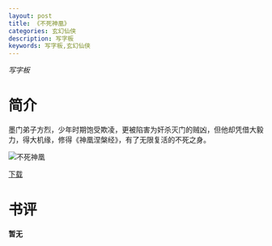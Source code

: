```yaml
---
layout: post
title: 《不死神凰》
categories: 玄幻仙侠
description: 写字板
keywords: 写字板,玄幻仙侠
---
```

*写字板*
# 简介
墨门弟子方烈，少年时期饱受欺凌，更被陷害为奸杀灭门的贼凶，但他却凭借大毅力，得大机缘，修得《神凰涅槃经》，有了无限复活的不死之身。

![不死神凰](https://cdn.jsdelivr.net/gh/YYbooks0/yybooks0img@master/bookscover2/不死神凰.4qf7jsey7l00.jpg)

[下载](https://link.jscdn.cn/1drv/aHR0cHM6Ly8xZHJ2Lm1zL3QvcyFBaGU2R2dNWmVFb2poeS11Snd3MTZLZjhzOWo4P2U9bjJQbEND.txt)

# 书评
**暂无**

